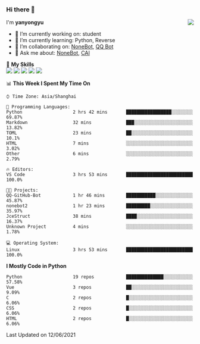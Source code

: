 ### Hi there 👋

<a href="#">
  <img align="right" src="https://github-readme-stats.vercel.app/api?username=yanyongyu&count_private=true&show_icons=true&bg_color=15,f2f7fd,E0EAFC" />
</a>

I'm **yanyongyu**

- 🔭 I’m currently working on: student
- 🌱 I’m currently learning: Python, Reverse
- 👯 I’m collaborating on: [NoneBot](https://github.com/nonebot), [QQ Bot](https://github.com/Mrs4s/go-cqhttp)
- 💬 Ask me about: [NoneBot](https://github.com/nonebot), [CAI](https://github.com/cscs181/CAI)

🌟 **My Skills**  
![](https://img.shields.io/badge/-Python-3e74a2?style=flat-square&logo=Python&logoColor=fff)
![](https://img.shields.io/badge/-Vue-4fc08d?style=flat-square&logo=Vue.js&logoColor=fff)
![](https://img.shields.io/badge/-Node.js-339933?style=flat-square&logo=Node.js&logoColor=fff)
![](https://img.shields.io/badge/-Docker-2496ED?style=flat-square&logo=Docker&logoColor=fff)
![](https://img.shields.io/badge/-Linux-000000?style=flat-square&logo=Linux&logoColor=fff)

<!--START_SECTION:waka-->
📊 **This Week I Spent My Time On** 

```text
⌚︎ Time Zone: Asia/Shanghai

💬 Programming Languages: 
Python                   2 hrs 42 mins       █████████████████░░░░░░░░   69.87% 
Markdown                 32 mins             ███░░░░░░░░░░░░░░░░░░░░░░   13.82% 
TOML                     23 mins             ██░░░░░░░░░░░░░░░░░░░░░░░   10.1% 
HTML                     7 mins              ░░░░░░░░░░░░░░░░░░░░░░░░░   3.02% 
Other                    6 mins              ░░░░░░░░░░░░░░░░░░░░░░░░░   2.79%

🔥 Editors: 
VS Code                  3 hrs 53 mins       █████████████████████████   100.0%

🐱‍💻 Projects: 
QQ-GitHub-Bot            1 hr 46 mins        ███████████░░░░░░░░░░░░░░   45.87% 
nonebot2                 1 hr 23 mins        █████████░░░░░░░░░░░░░░░░   35.97% 
JceStruct                38 mins             ████░░░░░░░░░░░░░░░░░░░░░   16.37% 
Unknown Project          4 mins              ░░░░░░░░░░░░░░░░░░░░░░░░░   1.78%

💻 Operating System: 
Linux                    3 hrs 53 mins       █████████████████████████   100.0%

```

**I Mostly Code in Python** 

```text
Python                   19 repos            ██████████████░░░░░░░░░░░   57.58% 
Vue                      3 repos             ██░░░░░░░░░░░░░░░░░░░░░░░   9.09% 
C                        2 repos             █░░░░░░░░░░░░░░░░░░░░░░░░   6.06% 
CSS                      2 repos             █░░░░░░░░░░░░░░░░░░░░░░░░   6.06% 
HTML                     2 repos             █░░░░░░░░░░░░░░░░░░░░░░░░   6.06%

```



 Last Updated on 12/06/2021
<!--END_SECTION:waka-->
